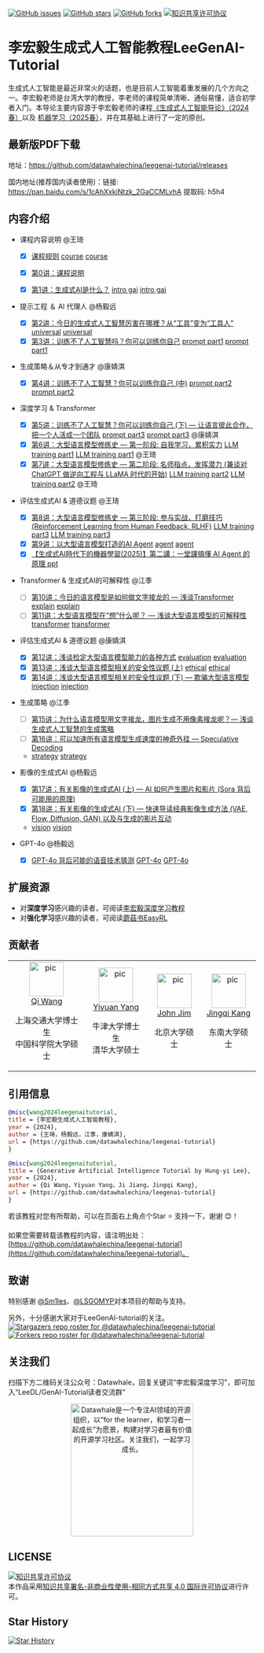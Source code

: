 [![GitHub issues](https://img.shields.io/github/issues/datawhalechina/leegenai-tutorial)](https://github.com/datawhalechina/leegenai-tutorial/issues) [![GitHub stars](https://img.shields.io/github/stars/datawhalechina/leegenai-tutorial)](https://github.com/datawhalechina/leegenai-tutorial/stargazers) [![GitHub forks](https://img.shields.io/github/forks/datawhalechina/leegenai-tutorial)](https://github.com/datawhalechina/leegenai-tutorial/network) <a rel="license" href="http://creativecommons.org/licenses/by-nc-sa/4.0/"><img alt="知识共享许可协议" style="border-width:0" src="https://img.shields.io/badge/license-CC%20BY--NC--SA%204.0-lightgrey" /></a>

# 李宏毅生成式人工智能教程LeeGenAI-Tutorial

生成式人工智能是最近非常火的话题，也是目前人工智能着重发展的几个方向之一。李宏毅老师是台湾大学的教授，李老师的课程简单清晰、通俗易懂，适合初学者入门。本导论主要内容源于李宏毅老师的课程[《生成式人工智能导论》（2024春）](https://speech.ee.ntu.edu.tw/~hylee/genai/2024-spring.php)以及 [机器学习（2025春）](https://speech.ee.ntu.edu.tw/~hylee/ml/2025-spring.php)，并在其基础上进行了一定的原创。


## 最新版PDF下载

地址：https://github.com/datawhalechina/leegenai-tutorial/releases

国内地址(推荐国内读者使用)：链接: https://pan.baidu.com/s/1cAhXxkiNtzk_2GaCCMLvhA 提取码: h5h4

## 内容介绍

* 课程内容说明 @王琦

  * [x] [课程规则](https://youtu.be/vCxyd_S4R24)  [course](https://speech.ee.ntu.edu.tw/~hylee/genai/2024-spring-course-data/0223/0223_course.pdf)  [course](https://speech.ee.ntu.edu.tw/~hylee/genai/2024-spring-course-data/0223/0223_course.pptx)

  * [x] [第0讲：课程说明](https://youtu.be/AVIKFXLCPY8)

  * [x] [第1讲：生成式AI是什么？](https://youtu.be/JGtqpQXfJis)  [intro gai](https://speech.ee.ntu.edu.tw/~hylee/genai/2024-spring-course-data/0223/0223_intro_gai.pdf)  [intro gai](https://speech.ee.ntu.edu.tw/~hylee/genai/2024-spring-course-data/0223/0223_intro_gai.pptx)

* 提示工程 ＆ Al 代理人 @杨毅远
  * [x] [第2讲：今日的生成式人工智慧厉害在哪裡？从“工具”变为“工具人”](https://youtu.be/glBhOQ1_RkE) [universal](https://speech.ee.ntu.edu.tw/~hylee/genai/2024-spring-course-data/0301/0301_universal.pdf)  [universal](https://speech.ee.ntu.edu.tw/~hylee/genai/2024-spring-course-data/0301/0301_universal.pptx)
  * [x] [第3讲：训练不了人工智慧吗？你可以训练你自己](https://youtu.be/A3Yx35KrSN0)  [prompt part1](https://speech.ee.ntu.edu.tw/~hylee/genai/2024-spring-course-data/0301/0301_prompt_part1.pdf) [prompt part1](https://speech.ee.ntu.edu.tw/~hylee/genai/2024-spring-course-data/0301/0301_prompt_part1.pptx)

* 生成策略＆从专才到通才 @康婧淇
  * [x] [第4讲：训练不了人工智慧？你可以训练你自己 (中)](https://youtu.be/lwe3_x50_uw)  [prompt part2](https://speech.ee.ntu.edu.tw/~hylee/genai/2024-spring-course-data/0308/0308_prompt_part2.pdf) [prompt part2](https://speech.ee.ntu.edu.tw/~hylee/genai/2024-spring-course-data/0308/0308_prompt_part2.pptx)

* 深度学习 & Transformer
  * [x] [第5讲：训练不了人工智慧？你可以训练你自己 (下) — 让语言彼此合作，把一个人活成一个团队](https://youtu.be/inebiWdQW-4)  [prompt part3](https://drive.google.com/file/d/1dMxMAewRtcUM2xktVm77txSk1leepgD1/view) [prompt part3](https://docs.google.com/presentation/d/1IY1izDUtRBTD9ATyObucetJZOU6koq3-/edit?usp=sharing&ouid=115046073158939078465&rtpof=true&sd=true) @康婧淇 
  * [x] [第6讲：大型语言模型修练史 — 第一阶段: 自我学习，累积实力](https://youtu.be/cCpErV7To2o) [LLM training part1](https://drive.google.com/file/d/1myvHjoeFOpIl1uGU9H1t4OpDErkhF0zO/view) [LLM training part1](https://docs.google.com/presentation/d/11qJGo3TnKKvkQL5yVN3RB-NQtXnrxZOG/edit?usp=sharing&ouid=115046073158939078465&rtpof=true&sd=true) @王琦
  * [x] [第7讲：大型语言模型修练史 — 第二阶段: 名师指点，发挥潜力 (兼谈对 ChatGPT 做逆向工程与 LLaMA 时代的开始)](https://youtu.be/Q9cNkUPXUB8) [LLM training part2](https://drive.google.com/file/d/1SOXBQhsC_L6aHXcLx2rltaDdcO6N2FmJ/view)  [LLM training part2](https://docs.google.com/presentation/d/1V3AiL0EJ-Bzp9aF2vAINHo5GuS22p9RN/edit?usp=sharing&ouid=115046073158939078465&rtpof=true&sd=true) @王琦

* 评估生成式AI & 道德议题 @王琦
  * [x] [第8讲：大型语言模型修练史 — 第三阶段: 参与实战，打磨技巧 (Reinforcement Learning from Human Feedback, RLHF)](https://youtu.be/v12IKvF6Cj8) [LLM training part3](https://speech.ee.ntu.edu.tw/~hylee/genai/2024-spring-course-data/0412/0412_LLMtraining_part3.pdf) [LLM training part3](https://speech.ee.ntu.edu.tw/~hylee/genai/2024-spring-course-data/0412/0412_LLMtraining_part3.pptx)  
  * [x] [第9讲：以大型语言模型打造的AI Agent](https://youtu.be/bJZTJ7MjYqg) [agent](https://speech.ee.ntu.edu.tw/~hylee/genai/2024-spring-course-data/0412/0412_agent.pdf) [agent](https://speech.ee.ntu.edu.tw/~hylee/genai/2024-spring-course-data/0412/0412_agent.pptx) 
  * [x] [【生成式AI時代下的機器學習(2025)】第二講：一堂課搞懂 AI Agent 的原理 ](https://www.youtube.com/watch?v=M2Yg1kwPpts) [ppt](https://docs.google.com/presentation/d/1kTxukwlmx2Sc9H7aGPTiNiPdk4zN_NoH)
 
 * Transformer & 生成式AI的可解释性 @江季
   * [ ] [第10讲：今日的语言模型是如何做文字接龙的 — 浅谈Transformer](https://youtu.be/uhNsUCb2fJI) [explain](https://speech.ee.ntu.edu.tw/~hylee/genai/2024-spring-course-data/0503/0503_explain.pdf) [explain](https://speech.ee.ntu.edu.tw/~hylee/genai/2024-spring-course-data/0503/0503_explain.pptx)  
   * [ ] [第11讲：大型语言模型在“想”什么呢？ — 浅谈大型语言模型的可解释性](https://youtu.be/rZzfqkfZhY8) [transformer](https://speech.ee.ntu.edu.tw/~hylee/genai/2024-spring-course-data/0503/0503_transformer.pdf) [transformer](https://speech.ee.ntu.edu.tw/~hylee/genai/2024-spring-course-data/0503/0503_transformer.pptx)
* 评估生成式AI & 道德议题 @康婧淇
  * [x] [第12讲：浅谈检定大型语言模型能力的各种方式](https://youtu.be/Hk8Z0uhmWg4)  [evaluation](https://speech.ee.ntu.edu.tw/~hylee/genai/2024-spring-course-data/0510/0510_evaluation.pdf)  [evaluation](https://speech.ee.ntu.edu.tw/~hylee/genai/2024-spring-course-data/0510/0510_evaluation.pptx) 
  * [x] [第13讲：浅谈大型语言模型相关的安全性议题 (上)](https://youtu.be/MSnvknLywUc) [ethical](https://speech.ee.ntu.edu.tw/~hylee/genai/2024-spring-course-data/0510/0510_ethical.pdf) [ethical](https://speech.ee.ntu.edu.tw/~hylee/genai/2024-spring-course-data/0510/0510_ethical.pptx)
  * [x] [第14讲：浅谈大型语言模型相关的安全性议题 (下) — 欺骗大型语言模型](https://youtu.be/CNTondxaguo)  [injection](https://speech.ee.ntu.edu.tw/~hylee/genai/2024-spring-course-data/0517/0517_injection.pdf)  [injection](https://speech.ee.ntu.edu.tw/~hylee/genai/2024-spring-course-data/0517/0517_injection.pptx)
* 生成策略	@江季
  * [ ] [第15讲：为什么语言模型用文字接龙，图片生成不用像素接龙呢？— 浅谈生成式人工智慧的生成策略](https://youtu.be/QbwQR9sjWbs)   
  * [ ] [第16讲：可以加速所有语言模型生成速度的神奇外挂 — Speculative Decoding](https://youtu.be/MAbGgsWKrg8)
   * [strategy](https://speech.ee.ntu.edu.tw/~hylee/genai/2024-spring-course-data/0517/0517_strategy.pdf) [strategy](https://speech.ee.ntu.edu.tw/~hylee/genai/2024-spring-course-data/0517/0517_strategy.pptx)
* 影像的生成式AI	@杨毅远
  * [x] [第17讲：有关影像的生成式AI (上) — AI 如何产生图片和影片 (Sora 背后可能用的原理)](https://youtu.be/5H2bVEmYDNg)
  * [x] [第18讲：有关影像的生成式AI (下) — 快速导读经典影像生成方法 (VAE, Flow, Diffusion, GAN) 以及与生成的影片互动](https://youtu.be/OYN_GvAqv-A)
  *  [vision](https://speech.ee.ntu.edu.tw/~hylee/genai/2024-spring-course-data/0531/0531_vision.pdf)  [vision](https://speech.ee.ntu.edu.tw/~hylee/genai/2024-spring-course-data/0531/0531_vision.pptx)
* GPT-4o	@杨毅远
  * [x] [GPT-4o 背后可能的语音技术猜测](https://youtu.be/CgQ3lUOpXgc)  [GPT-4o](https://speech.ee.ntu.edu.tw/~hylee/genai/2024-spring-course-data/extra/gpt4o.pdf)  [GPT-4o](https://speech.ee.ntu.edu.tw/~hylee/genai/2024-spring-course-data/extra/gpt4o.pptx)
 

## 扩展资源
- 对**深度学习**感兴趣的读者，可阅读[李宏毅深度学习教程](https://github.com/datawhalechina/leedl-tutorial)
- 对**强化学习**感兴趣的读者，可阅读[蘑菇书EasyRL](https://github.com/datawhalechina/easy-rl)

## 贡献者

<table border="0">
  <tbody>
    <tr align="center" >
      <td>
         <a href="https://github.com/qiwang067"><img width="70" height="70" src="https://github.com/qiwang067.png?s=40" alt="pic"></a><br>
         <a href="https://github.com/qiwang067">Qi Wang</a> 
        <p> 上海交通大学博士生<br>中国科学院大学硕士</p>
      </td>
      <td>
         <a href="https://yyysjz1997.github.io/"><img width="70" height="70" src="https://github.com/yyysjz1997.png?s=40" alt="pic"></a><br>
         <a href="https://yyysjz1997.github.io/">Yiyuan Yang</a> 
        <p> 牛津大学博士生<br>清华大学硕士</p>
      </td>
       <td>
         <a href="https://github.com/JohnJim0816"><img width="70" height="70" src="https://github.com/JohnJim0816.png?s=40" alt="pic"></a><br>
         <a href="https://github.com/JohnJim0816">John Jim</a>
         <p>北京大学硕士</p>
      </td>
      <td>
         <a href="https://github.com/JohnJim0816"><img width="70" height="70" src="https://github.com/jodie-kang.png?s=40" alt="pic"></a><br>
         <a href="https://github.com/jodie-kang">Jingqi Kang</a>
         <p>东南大学硕士</p>
      </td>
    </tr>
  </tbody>
</table>



## 引用信息

```bibtex
@misc{wang2024leegenaitutorial,
title = {李宏毅生成式人工智能教程},
year = {2024},
author = {王琦，杨毅远，江季，康婧淇},
url = {https://github.com/datawhalechina/leegenai-tutorial}
}
```
```bibtex
@misc{wang2024leegenaitutorial,
title = {Generative Artificial Intelligence Tutorial by Hung-yi Lee},
year = {2024},
author = {Qi Wang，Yiyuan Yang，Ji Jiang，Jingqi Kang},
url = {https://github.com/datawhalechina/leegenai-tutorial}
}
```
若该教程对您有所帮助，可以在页面右上角点个Star :star: 支持一下，谢谢 :blush:！

如果您需要转载该教程的内容，请注明出处：[https://github.com/datawhalechina/leegenai-tutorial](https://github.com/datawhalechina/leegenai-tutorial)。

## 致谢

特别感谢 [@Sm1les](https://github.com/Sm1les)、[@LSGOMYP](https://github.com/LSGOMYP)对本项目的帮助与支持。

另外，十分感谢大家对于LeeGenAI-tutorial的关注。
[![Stargazers repo roster for @datawhalechina/leegenai-tutorial](https://reporoster.com/stars/datawhalechina/leegenai-tutorial)](https://github.com/datawhalechina/leegenai-tutorial/stargazers)
[![Forkers repo roster for @datawhalechina/leegenai-tutorial](https://reporoster.com/forks/datawhalechina/leegenai-tutorial)](https://github.com/datawhalechina/leegenai-tutorial/network/members)

## 关注我们
扫描下方二维码关注公众号：Datawhale，回复关键词“李宏毅深度学习”，即可加入“LeeDL/GenAI-Tutorial读者交流群”
<div align=center><img src="https://raw.githubusercontent.com/datawhalechina/easy-rl/master/docs/res/qrcode.jpeg" width = "250" height = "270" alt="Datawhale是一个专注AI领域的开源组织，以“for the learner，和学习者一起成长”为愿景，构建对学习者最有价值的开源学习社区。关注我们，一起学习成长。"></div>


## LICENSE
<a rel="license" href="http://creativecommons.org/licenses/by-nc-sa/4.0/"><img alt="知识共享许可协议" style="border-width:0" src="https://img.shields.io/badge/license-CC%20BY--NC--SA%204.0-lightgrey" /></a><br />本作品采用<a rel="license" href="http://creativecommons.org/licenses/by-nc-sa/4.0/">知识共享署名-非商业性使用-相同方式共享 4.0 国际许可协议</a>进行许可。

## Star History
[![Star History](https://api.star-history.com/svg?repos=datawhalechina/leegenai-tutorial)](https://star-history.com/#datawhalechina/leegenai-tutorial&Date)

